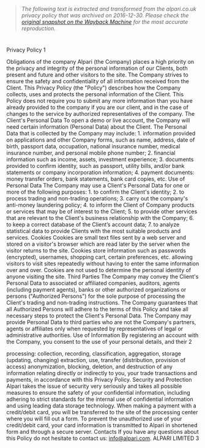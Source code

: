 > *The following text is extracted and transformed from the alpari.co.uk privacy policy that was archived on 2016-12-30. Please check the [original snapshot on the Wayback Machine](https://web.archive.org/web/20161230120341id_/http%3A//alpari.com/data/docs/regulations/privacy_and_refund_policy_en.pdf) for the most accurate reproduction.*

# 

Privacy Policy
              1


Obligations of the company
Alpari (the Company) places a high priority on the privacy and integrity of the personal information of our
Clients, both present and future and other visitors to the site. The Company strives to ensure the safety and
confidentiality of all information received from the Client. This Privacy Policy (the "Policy") describes how
the Company collects, uses and protects the personal information of the Client. This Policy does not require
you to submit any more information than you have already provided to the company if you are our client,
and in the case of changes to the service by authorized representatives of the company.
The Client's Personal Data
To open a demo or live account, the Company will need certain information (Personal Data) about the
Client.
The Personal Data that is collected by the Company may include:
    1. information provided on applications and other Company forms, such as name, address, date of
          birth, passport data, occupation, national insurance number, medical insurance number, and
          personal mobile phone number;
    2. financial information such as income, assets, investment experience;
    3. documents provided to confirm identity, such as passport, utility bills, and/or bank statements or
          company incorporation information;
    4. payment documents: money transfer orders, bank statements, bank card copies, etc.
Use of Personal Data
The Company may use a Client's Personal Data for one or more of the following purposes:
    1.    to confirm the Client's identity;
    2.    to process trading and non-trading operations;
    3.    carry out the company's anti-money laundering policy;
    4.    to inform the Client of Company products or services that may be of interest to the Client;
    5.    to provide other services that are relevant to the Client's business relationship with the Company;
    6.    to keep a correct database of the Client’s account data;
    7.    to analyze statistical data to provide Clients with the most suitable products and services.
Cookies
Cookies are small text files sent by a web server and stored on a visitor's browser which are read later by the
server when the visitor returns to the site. Cookies store information such as passwords (encrypted),
usernames, shopping cart, certain preferences, etc. allowing visitors to visit sites repeatedly without having
to enter the same information over and over. Cookies are not used to determine the personal identity of
anyone visiting the site.
Third Parties
The Company may convey the Client's Personal Data to associated or affiliated companies, auditors, agents
(including payment agents), banks or other authorized organizations or persons ("Authorized Persons") for
the sole purpose of processing the Client's trading and non-trading instructions. The Company guarantees
that all Authorized Persons will adhere to the terms of this Policy and take all necessary steps to protect the
Client's Personal Data. The Company may provide Personal Data to third parties who are not the Company's
partners, agents or affiliates only when requested by representatives of legal or administrative authorities.
Use of Information
By registering an account with the Company, you consent to the use of your personal details, and their
                                                                                                                2


processing: collection, recording, classification, aggregation, storage (updating, changing) extraction, use,
transfer (distribution, provision of access) anonymization, blocking, deletion, and destruction of any
information relating directly or indirectly to you, your trade transactions and payments, in accordance with
this Privacy Policy.
Security and Protection
Alpari takes the issue of security very seriously and takes all possible measures to ensure the safety of your
confidential information, including adhering to strict standards for the internal use of confidential
information and using leading data storage technology. When making a payment with a credit/debit card,
you will be transferred to the site of the processing center where you will fill out a form. To prevent the
unauthorized use of your credit/debit card, your card information is transmitted to Alpari in shortened form
and through a secure server.
Contacts
If you have any questions about this Policy do not hesitate to contact us: info@alpari.com.
ALPARI LIMITED
                                                                                                               3
